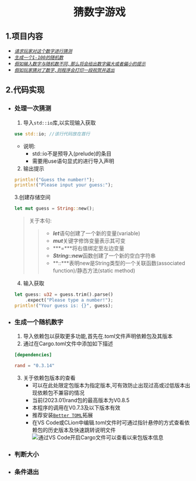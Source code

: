 <div align="center">

# **猜数字游戏**</div>

## **1.项目内容**
* [_`请求玩家对这个数字进行猜测`_](https://github.com/SuperPrintf/Rust_Study/tree/main/2.initial#处理一次猜测)<br>
* [_`生成一个1-100的随机数`_](https://github.com/SuperPrintf/Rust_Study/tree/main/2.initial#生成一个随机数字)<br>
* [_`假如输入数字与随机数不同,那么将会给出数字偏大或者偏小的提示`_](https://github.com/SuperPrintf/Rust_Study/tree/main/2.initial#判断大小)<br>
* [_`假如玩家猜对了数字,则程序会打印一段祝贺并退出`_](https://github.com/SuperPrintf/Rust_Study/tree/main/2.initial#条件退出)<br>

## **2.代码实现**
* ### 处理一次猜测<br>
    1. 导入`std::io`库,以实现输入获取<br>
    ```rust
    use std::io; //该行代码放在首行
    ```
    * 说明:<br>
        * std::io不是预导入(prelude)的条目<br>
        * 需要用use语句显式的进行导入声明<br>
    2. 输出提示<br>
    ```rust
    println!("Guess the number!");
    println!("Please input your guess:");
    ```
    3.创建存储空间<br>
    ```rust
    let mut guess = String::new();
    ```
    >关于本句:<br>
    >>* ***let***语句创建了一个新的变量(variable)<br>
    >>* ***mut***关键字修饰变量表示其可变<br>
    >>* ***=***将右值绑定至左边变量<br>
    >>* ***String::new***函数创建了一个新的空白字符串<br>
    >>* **::***表明new是String类型的一个关联函数(associated function)/静态方法(static method)<br>
    4. 输入获取<br>
    ```rust
    let guess: u32 = guess.trim().parse()
        .expect("Please type a number!");
    println!("Your guess is: {}", guess);
    ```
* ### 生成一个随机数字<br>
    1. 导入依赖包以获取更多功能,首先在.toml文件声明依赖包及其版本<br>
    2. 通过在Cargo.toml文件中添加如下描述<br>
    ```toml
    [dependencies]

    rand = "0.3.14"
    ```
    3. 关于依赖包版本的查看<br>
        * 可以在此处限定包版本为指定版本,可有效防止出现过高或过低版本出现依赖包不兼容的情况<br>
        * 当前(2023.01)rand包的最高版本为V0.8.5<br>
        * 本程序的调用在V0.7.3及以下版本有效<br>
        * 推荐安装[`Better TOML`](https://marketplace.visualstudio.com/items?itemName=bungcip.better-toml "拓展主页")拓展
        * 在VS Code或CLion中编辑.toml文件时可通过指针悬停的方式查看依赖包的历史版本及快速跳转说明文件<br>
        ![通过VS Code开启Cargo文件可以查看以来包版本信息](https://p.ipic.vip/ac6q7j.png "鼠标悬弹出下拉栏显示历史版本")<br>
* ### 判断大小<br>
* ### 条件退出<br>
